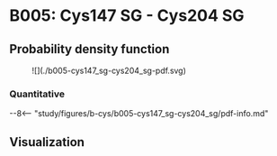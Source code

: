 # B005: Cys147 SG - Cys204 SG

## Probability density function

<figure markdown>
![](./b005-cys147_sg-cys204_sg-pdf.svg)
</figure>

### Quantitative

--8<-- "study/figures/b-cys/b005-cys147_sg-cys204_sg/pdf-info.md"

## Visualization

<div id="b005-view" class="mol-container"></div>

<script>
document.addEventListener('DOMContentLoaded', (event) => {
    const viewer = molstar.Viewer.create('b005-view', {
        layoutIsExpanded: false,
        layoutShowControls: false,
        layoutShowRemoteState: false,
        layoutShowSequence: true,
        layoutShowLog: false,
        layoutShowLeftPanel: false,
        viewportShowExpand: true,
        viewportShowSelectionMode: true,
        viewportShowAnimation: false,
        pdbProvider: 'rcsb',
    }).then(viewer => {
        // viewer.loadStructureFromUrl("/analysis/005-rogfp-glh-md/data/traj/frame_106403.pdb", "pdb");
        viewer.loadSnapshotFromUrl("/misc/002-molstar-states/f007.molj", "molj");
    });
});
</script>

